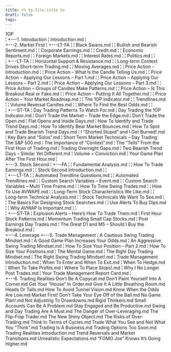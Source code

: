 ```yaml
---
title: <% tp.file.title %>
draft: false
tags:
---
```



1OP   
¦ 
+---1. Introduction
¦       Introduction.md
¦       
+---2. Market First
¦   +---LT-FA
¦   ¦       Black Swans.md
¦   ¦       Bullish and Bearish Sentiment.md
¦   ¦       Corporate Earnings.md
¦   ¦       Credit.md
¦   ¦       Economic Reports.md
¦   ¦       Foreign Markets.md
¦   ¦       Interest Rates.md
¦   ¦       Politics.md
¦   ¦       
¦   +---LT-TA
¦   ¦       Horizontal Support & Resistance.md
¦   ¦       Long-term Context Drives Short-term Trading.md
¦   ¦       Moving Averages.md
¦   ¦       Price Action - Introduction.md
¦   ¦       Price Action - What Is the Candle Telling Us.md
¦   ¦       Price Action – Applying Our Lessons – Part 1.md
¦   ¦       Price Action – Applying Our Lessons – Part 2.md
¦   ¦       Price Action – Applying Our Lessons – Part 3.md
¦   ¦       Price Action – Groups of Candles Make Patterns.md
¦   ¦       Price Action – Is This Breakout Real or Fake.md
¦   ¦       Price Action – Putting It All Together.md
¦   ¦       Price Action – Your Market Roadmap.md
¦   ¦       The 1OP Indicator.md
¦   ¦       Trendlines.md
¦   ¦       Volume Reversal Candles.md
¦   ¦       Where To Find the Best Odds.md
¦   ¦       
¦   +---ST-TA
¦           Day Trading Patterns To Watch For.md
¦           Day Trading the 1OP Indicator.md
¦           Don’t Trade the Market – Trade the Edge.md
¦           Don’t Trade the Open.md
¦           Flat Opens and Inside Days.md
¦           How To Identify and Trade Trend Days.md
¦           How To Identify Bear Market Bounces.md
¦           How To Spot and Trade Bearish Trend Days.md
¦           I “Shorted Stupid” and I Got Burned!.md
¦           Key Bars and “Solos”.md
¦           Short Term Market Technicals – Day Trading The S&P 500.md
¦           The Importance of “Context”.md
¦           The “Tells” From the First Hour of Trading.md
¦           Trading Overnight Gaps.md
¦           Two Bearish Trend Days – Similar Yet Different.md
¦           Volume = Conviction.md
¦           Your Game Plan After The First Hour.md
¦           
+---3. Stock Second
¦   +---FA
¦   ¦       Fundamental Analysis.md
¦   ¦       How To Trade Earnings.md
¦   ¦       Stock Second Introduction.md
¦   ¦       
¦   +---LT-TA
¦   ¦       Automated Trendline Questions.md
¦   ¦       Automated Trendlines.md
¦   ¦       Custom Search Variables – Event.md
¦   ¦       Custom Search Variables – Multi Time Frame.md
¦   ¦       How To Time Swing Trades.md
¦   ¦       How To Use AVWAPE.md
¦   ¦       Long-Term Stock Characteristics We Like.md
¦   ¦       Long-term Technical Analysis.md
¦   ¦       Stock Technicals We Want To See.md
¦   ¦       The Basics For Designing Stock Searches.md
¦   ¦       Use Alerts To Buy Dips.md
¦   ¦       Why AVWAP Is Important.md
¦   ¦       
¦   +---ST-TA
¦           Explosion Alerts – Here’s How To Trade Them.md
¦           First Hour Stock Patterns.md
¦           Momentum Trading Small Cap Stocks.md
¦           Post Earnings Day Trades.md
¦           The Great D1 and M5 – Should I Buy the Breakout.md
¦           
+---4. Leverage
+---5. Trade Management
¦       A Cautious Swing Trading Mindset.md
¦       A Good Game Plan Increases Your Odds.md
¦       An Aggressive Swing Trading Mindset.md
¦       How To Size Your Position – Part 2.md
¦       How To Size Your Positions.md
¦       The Mental Game.md
¦       The Right Day Trading Mindset.md
¦       The Right Swing Trading Mindset!.md
¦       Trade Management Introduction.md
¦       When To Enter and When To Exit.md
¦       When To Hedge.md
¦       When To Take Profits.md
¦       Where To Place Stops!.md
¦       Why I No Longer Post Trades.md
¦       Your Trade Management Report Card.md
¦       
+---6. Trading Realities
        Don’t Be A Copycat.md
        Don’t Paint Yourself Into A Corner.md
        Get Your “House” In Order.md
        Give It A Little Breathing Room.md
        Heads Or Tails.md
        How To Avoid Tunnel Vision.md
        Know When the Odds Are Low.md
        Market First! Don’t Take Your Eye Off of the Ball.md
        No Game Plan!.md
        Not Adjusting To Drawdowns.md
        Rigid Thinkers.md
        Small Accounts Can Be A Problem.md
        Stay Engaged and Be Productive.md
        Swing and Day Trading Are A Must.md
        The Danger of Over-Leveraging.md
        The Flip-Flop Trader.md
        The New Shiny Object.md
        The Risks of Over-Trading.md
        Think In Terms of Cycles.md
        Trade What You See and Not What You “Think”.md
        Trading Is A Business.md
        Trading Options Too Soon.md
        Trading Realities Introduction.md
        Trend Reversals and Market Transitions.md
        Unrealistic Expectations.md
        “FOMO Joe” Knows It’s Going Higher.md
        
